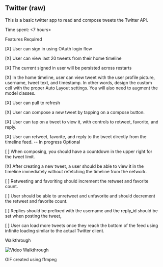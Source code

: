 ## Twitter (raw)
This is a basic twitter app to read and compose tweets the Twitter API.

Time spent: <7 hours>

Features
Required

[X] User can sign in using OAuth login flow

[X] User can view last 20 tweets from their home timeline

[X] The current signed in user will be persisted across restarts

[X] In the home timeline, user can view tweet with the user profile picture, username, tweet text, and timestamp. In other words, design the custom cell with the proper Auto Layout settings. You will also need to augment the model classes.

[X] User can pull to refresh

[X] User can compose a new tweet by tapping on a compose button.

[X] User can tap on a tweet to view it, with controls to retweet, favorite, and reply.

[X] User can retweet, favorite, and reply to the tweet directly from the timeline feed. -- In progress
Optional

[ ] When composing, you should have a countdown in the upper right for the tweet limit.

[X] After creating a new tweet, a user should be able to view it in the timeline immediately without refetching the timeline from the network.

[ ] Retweeting and favoriting should increment the retweet and favorite count.

[ ] User should be able to unretweet and unfavorite and should decrement the retweet and favorite count.

[ ] Replies should be prefixed with the username and the reply_id should be set when posting the tweet,

[ ] User can load more tweets once they reach the bottom of the feed using infinite loading similar to the actual Twitter client.

Walkthrough



![Video Walkthrough](twitter2.gif)

GIF created using ffmpeg
